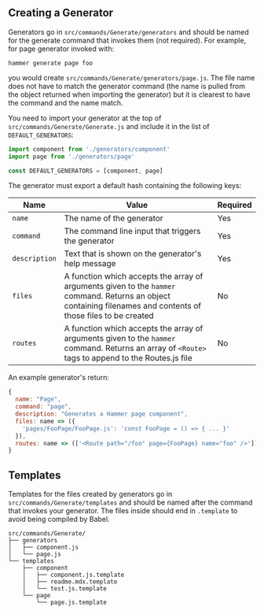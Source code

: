 ## Creating a Generator

Generators go in `src/commands/Generate/generators` and should be named for the generate command that invokes them (not required). For example, for page generator invoked with:

    hammer generate page foo

you would create `src/commands/Generate/generators/page.js`. The file name does not have to match the generator command (the name is pulled from the object returned when importing the generator) but it is clearest to have the command and the name match.

You need to import your generator at the top of `src/commands/Generate/Generate.js` and include it in the list of `DEFAULT_GENERATORS`:

```javascript
import component from './generators/component'
import page from './generators/page'

const DEFAULT_GENERATORS = [component, page]
```

The generator must export a default hash containing the following keys:

| Name          | Value                                                                                                                                                           | Required |
| ------------- | --------------------------------------------------------------------------------------------------------------------------------------------------------------- | -------- |
| `name`        | The name of the generator                                                                                                                                       | Yes      |
| `command`     | The command line input that triggers the generator                                                                                                              | Yes      |
| `description` | Text that is shown on the generator's help message                                                                                                              | Yes      |
| `files`       | A function which accepts the array of arguments given to the `hammer` command. Returns an object containing filenames and contents of those files to be created | No       |
| `routes`      | A function which accepts the array of arguments given to the `hammer` command. Returns an array of `<Route>` tags to append to the Routes.js file               | No       |

An example generator's return:

```javascript
{
  name: "Page",
  command: "page",
  description: "Generates a Hammer page component",
  files: name => ({
    'pages/FooPage/FooPage.js': 'const FooPage = () => { ... }'
  }),
  routes: name => (['<Route path="/foo" page={FooPage} name="foo" />'])
}
```

## Templates

Templates for the files created by generators go in `src/commands/Generate/templates` and should be named after the command that invokes your generator. The files inside should end in `.template` to avoid being compiled by Babel.

    src/commands/Generate/
    ├── generators
    │   ├── component.js
    │   └── page.js
    └── templates
        ├── component
        │   ├── component.js.template
        │   ├── readme.mdx.template
        │   └── test.js.template
        └── page
            └── page.js.template
